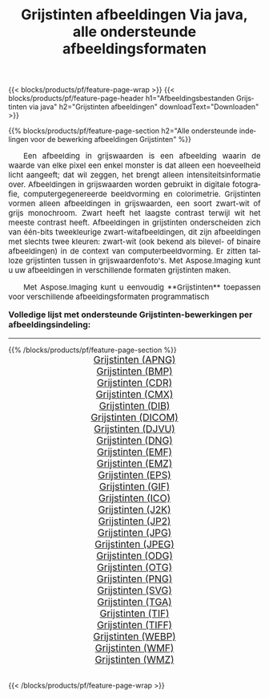 ﻿---
title: Grijstinten afbeeldingen Via java, alle ondersteunde afbeeldingsformaten 
weight: 3920
url: /nl/java/grayscale/ 
lang: nl
langdirlevel: 2
locales: zh-hans,ja,it,ru,de,es,fr,nl,id,lt,pl,pt,vi,tr,ko,zh-hant,ar,hi,th,sv,cs,uk,he
description: Met behulp van Aspose.Imaging kunt u eenvoudig Grijstinten afbeeldingen maken via java
---

{{< blocks/products/pf/feature-page-wrap >}}
{{< blocks/products/pf/feature-page-header h1="Afbeeldingsbestanden Grijstinten via java" h2="Grijstinten afbeeldingen" downloadText="Downloaden" >}}


{{% blocks/products/pf/feature-page-section  h2="Alle ondersteunde indelingen voor de bewerking afbeeldingen Grijstinten" %}}
<p align="justify" style="text-indent:2em;font-size:15px;">
Een afbeelding in grijswaarden is een afbeelding waarin de waarde van elke pixel een enkel monster is dat alleen een hoeveelheid licht aangeeft; dat wil zeggen, het brengt alleen intensiteitsinformatie over. Afbeeldingen in grijswaarden worden gebruikt in digitale fotografie, computergegenereerde beeldvorming en colorimetrie. Grijstinten vormen alleen afbeeldingen in grijswaarden, een soort zwart-wit of grijs monochroom. Zwart heeft het laagste contrast terwijl wit het meeste contrast heeft. Afbeeldingen in grijstinten onderscheiden zich van één-bits tweekleurige zwart-witafbeeldingen, dit zijn afbeeldingen met slechts twee kleuren: zwart-wit (ook bekend als bilevel- of binaire afbeeldingen) in de context van computerbeeldvorming. Er zitten talloze grijstinten tussen in grijswaardenfoto's. Met Aspose.Imaging kunt u uw afbeeldingen in verschillende formaten grijstinten maken.
</p>
<p align="justify" style="text-indent:2em;font-size:15px;">
Met Aspose.Imaging kunt u eenvoudig **Grijstinten** toepassen voor verschillende afbeeldingsformaten programmatisch
</p>
<h3 style="margin-top:16px;">
Volledige lijst met ondersteunde Grijstinten-bewerkingen per afbeeldingsindeling:
</h3>
<hr/>
{{% /blocks/products/pf/feature-page-section %}}
<div class="container-fluid productfamilypage bg-gray">
    <div class="convertypes bg-gray agp-content section">
        <div class="container">
		<div class="row other-converters" style="gap: 10px;font-size: 19px;text-align:center;">
		    <div class='col-md-3 other-converter remove-lp remove-rp'><a href="/imaging/nl/java/grayscale/apng/" style="padding:15px;">Grijstinten (APNG)</a></div><div class='col-md-3 other-converter remove-lp remove-rp'><a href="/imaging/nl/java/grayscale/bmp/" style="padding:15px;">Grijstinten (BMP)</a></div><div class='col-md-3 other-converter remove-lp remove-rp'><a href="/imaging/nl/java/grayscale/cdr/" style="padding:15px;">Grijstinten (CDR)</a></div><div class='col-md-3 other-converter remove-lp remove-rp'><a href="/imaging/nl/java/grayscale/cmx/" style="padding:15px;">Grijstinten (CMX)</a></div><div class='col-md-3 other-converter remove-lp remove-rp'><a href="/imaging/nl/java/grayscale/dib/" style="padding:15px;">Grijstinten (DIB)</a></div><div class='col-md-3 other-converter remove-lp remove-rp'><a href="/imaging/nl/java/grayscale/dicom/" style="padding:15px;">Grijstinten (DICOM)</a></div><div class='col-md-3 other-converter remove-lp remove-rp'><a href="/imaging/nl/java/grayscale/djvu/" style="padding:15px;">Grijstinten (DJVU)</a></div><div class='col-md-3 other-converter remove-lp remove-rp'><a href="/imaging/nl/java/grayscale/dng/" style="padding:15px;">Grijstinten (DNG)</a></div><div class='col-md-3 other-converter remove-lp remove-rp'><a href="/imaging/nl/java/grayscale/emf/" style="padding:15px;">Grijstinten (EMF)</a></div><div class='col-md-3 other-converter remove-lp remove-rp'><a href="/imaging/nl/java/grayscale/emz/" style="padding:15px;">Grijstinten (EMZ)</a></div><div class='col-md-3 other-converter remove-lp remove-rp'><a href="/imaging/nl/java/grayscale/eps/" style="padding:15px;">Grijstinten (EPS)</a></div><div class='col-md-3 other-converter remove-lp remove-rp'><a href="/imaging/nl/java/grayscale/gif/" style="padding:15px;">Grijstinten (GIF)</a></div><div class='col-md-3 other-converter remove-lp remove-rp'><a href="/imaging/nl/java/grayscale/ico/" style="padding:15px;">Grijstinten (ICO)</a></div><div class='col-md-3 other-converter remove-lp remove-rp'><a href="/imaging/nl/java/grayscale/j2k/" style="padding:15px;">Grijstinten (J2K)</a></div><div class='col-md-3 other-converter remove-lp remove-rp'><a href="/imaging/nl/java/grayscale/jp2/" style="padding:15px;">Grijstinten (JP2)</a></div><div class='col-md-3 other-converter remove-lp remove-rp'><a href="/imaging/nl/java/grayscale/jpg/" style="padding:15px;">Grijstinten (JPG)</a></div><div class='col-md-3 other-converter remove-lp remove-rp'><a href="/imaging/nl/java/grayscale/jpeg/" style="padding:15px;">Grijstinten (JPEG)</a></div><div class='col-md-3 other-converter remove-lp remove-rp'><a href="/imaging/nl/java/grayscale/odg/" style="padding:15px;">Grijstinten (ODG)</a></div><div class='col-md-3 other-converter remove-lp remove-rp'><a href="/imaging/nl/java/grayscale/otg/" style="padding:15px;">Grijstinten (OTG)</a></div><div class='col-md-3 other-converter remove-lp remove-rp'><a href="/imaging/nl/java/grayscale/png/" style="padding:15px;">Grijstinten (PNG)</a></div><div class='col-md-3 other-converter remove-lp remove-rp'><a href="/imaging/nl/java/grayscale/svg/" style="padding:15px;">Grijstinten (SVG)</a></div><div class='col-md-3 other-converter remove-lp remove-rp'><a href="/imaging/nl/java/grayscale/tga/" style="padding:15px;">Grijstinten (TGA)</a></div><div class='col-md-3 other-converter remove-lp remove-rp'><a href="/imaging/nl/java/grayscale/tif/" style="padding:15px;">Grijstinten (TIF)</a></div><div class='col-md-3 other-converter remove-lp remove-rp'><a href="/imaging/nl/java/grayscale/tiff/" style="padding:15px;">Grijstinten (TIFF)</a></div><div class='col-md-3 other-converter remove-lp remove-rp'><a href="/imaging/nl/java/grayscale/webp/" style="padding:15px;">Grijstinten (WEBP)</a></div><div class='col-md-3 other-converter remove-lp remove-rp'><a href="/imaging/nl/java/grayscale/wmf/" style="padding:15px;">Grijstinten (WMF)</a></div><div class='col-md-3 other-converter remove-lp remove-rp'><a href="/imaging/nl/java/grayscale/wmz/" style="padding:15px;">Grijstinten (WMZ)</a></div>
                </div>
        </div>
    </div>
</div>
<br/>

{{< /blocks/products/pf/feature-page-wrap >}}
